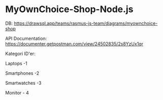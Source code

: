 # MyOwnChoice-Shop-Node.js

DB:
https://drawsql.app/teams/rasmus-js-team/diagrams/myownchoice-shop

API Documentation:
https://documenter.getpostman.com/view/24502835/2s8YzUx1qr

Kategori ID'er:

Laptops -1

Smartphones -2

Smartwatches -3

Monitor - 4
